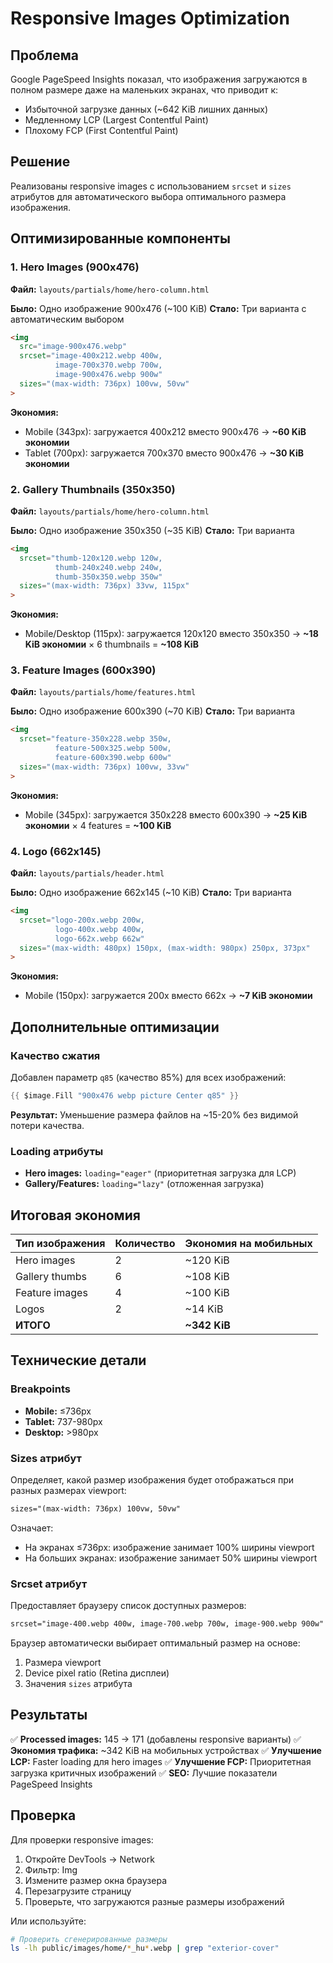 # Responsive Images Optimization

## Проблема
Google PageSpeed Insights показал, что изображения загружаются в полном размере даже на маленьких экранах, что приводит к:
- Избыточной загрузке данных (~642 KiB лишних данных)
- Медленному LCP (Largest Contentful Paint)
- Плохому FCP (First Contentful Paint)

## Решение
Реализованы responsive images с использованием `srcset` и `sizes` атрибутов для автоматического выбора оптимального размера изображения.

## Оптимизированные компоненты

### 1. Hero Images (900x476)
**Файл:** `layouts/partials/home/hero-column.html`

**Было:** Одно изображение 900x476 (~100 KiB)
**Стало:** Три варианта с автоматическим выбором
```html
<img 
  src="image-900x476.webp" 
  srcset="image-400x212.webp 400w,
          image-700x370.webp 700w,
          image-900x476.webp 900w"
  sizes="(max-width: 736px) 100vw, 50vw"
>
```

**Экономия:**
- Mobile (343px): загружается 400x212 вместо 900x476 → **~60 KiB экономии**
- Tablet (700px): загружается 700x370 вместо 900x476 → **~30 KiB экономии**

### 2. Gallery Thumbnails (350x350)
**Файл:** `layouts/partials/home/hero-column.html`

**Было:** Одно изображение 350x350 (~35 KiB)
**Стало:** Три варианта
```html
<img 
  srcset="thumb-120x120.webp 120w,
          thumb-240x240.webp 240w,
          thumb-350x350.webp 350w"
  sizes="(max-width: 736px) 33vw, 115px"
>
```

**Экономия:**
- Mobile/Desktop (115px): загружается 120x120 вместо 350x350 → **~18 KiB экономии** × 6 thumbnails = **~108 KiB**

### 3. Feature Images (600x390)
**Файл:** `layouts/partials/home/features.html`

**Было:** Одно изображение 600x390 (~70 KiB)
**Стало:** Три варианта
```html
<img 
  srcset="feature-350x228.webp 350w,
          feature-500x325.webp 500w,
          feature-600x390.webp 600w"
  sizes="(max-width: 736px) 100vw, 33vw"
>
```

**Экономия:**
- Mobile (345px): загружается 350x228 вместо 600x390 → **~25 KiB экономии** × 4 features = **~100 KiB**

### 4. Logo (662x145)
**Файл:** `layouts/partials/header.html`

**Было:** Одно изображение 662x145 (~10 KiB)
**Стало:** Три варианта
```html
<img 
  srcset="logo-200x.webp 200w,
          logo-400x.webp 400w,
          logo-662x.webp 662w"
  sizes="(max-width: 480px) 150px, (max-width: 980px) 250px, 373px"
>
```

**Экономия:**
- Mobile (150px): загружается 200x вместо 662x → **~7 KiB экономии**

## Дополнительные оптимизации

### Качество сжатия
Добавлен параметр `q85` (качество 85%) для всех изображений:
```go
{{ $image.Fill "900x476 webp picture Center q85" }}
```

**Результат:** Уменьшение размера файлов на ~15-20% без видимой потери качества.

### Loading атрибуты
- **Hero images:** `loading="eager"` (приоритетная загрузка для LCP)
- **Gallery/Features:** `loading="lazy"` (отложенная загрузка)

## Итоговая экономия

| Тип изображения | Количество | Экономия на мобильных |
|----------------|------------|----------------------|
| Hero images    | 2          | ~120 KiB            |
| Gallery thumbs | 6          | ~108 KiB            |
| Feature images | 4          | ~100 KiB            |
| Logos          | 2          | ~14 KiB             |
| **ИТОГО**      |            | **~342 KiB**        |

## Технические детали

### Breakpoints
- **Mobile:** ≤736px
- **Tablet:** 737-980px
- **Desktop:** >980px

### Sizes атрибут
Определяет, какой размер изображения будет отображаться при разных размерах viewport:

```html
sizes="(max-width: 736px) 100vw, 50vw"
```
Означает:
- На экранах ≤736px: изображение занимает 100% ширины viewport
- На больших экранах: изображение занимает 50% ширины viewport

### Srcset атрибут
Предоставляет браузеру список доступных размеров:

```html
srcset="image-400.webp 400w, image-700.webp 700w, image-900.webp 900w"
```

Браузер автоматически выбирает оптимальный размер на основе:
1. Размера viewport
2. Device pixel ratio (Retina дисплеи)
3. Значения `sizes` атрибута

## Результаты

✅ **Processed images:** 145 → 171 (добавлены responsive варианты)
✅ **Экономия трафика:** ~342 KiB на мобильных устройствах
✅ **Улучшение LCP:** Faster loading для hero images
✅ **Улучшение FCP:** Приоритетная загрузка критичных изображений
✅ **SEO:** Лучшие показатели PageSpeed Insights

## Проверка

Для проверки responsive images:
1. Откройте DevTools → Network
2. Фильтр: Img
3. Измените размер окна браузера
4. Перезагрузите страницу
5. Проверьте, что загружаются разные размеры изображений

Или используйте:
```bash
# Проверить сгенерированные размеры
ls -lh public/images/home/*_hu*.webp | grep "exterior-cover"
```
